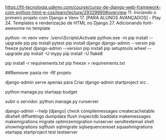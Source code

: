 https://fit-tecnologia.udemy.com/course/curso-de-django-web-framework-com-python-html-e-css/learn/lecture/29329990#overview
11. Iniciando o primeiro projeto com Django e Venv
17. [PARA ALUNOS AVANÇADOS] - Play
24. Templates e renderização de HTML no Django
27. Adicionando font-awesome no template

python -m venv venv
.\venv\Scripts\Activate
python.exe -m pip install --upgrade pip
pip install pytest
pip install django
django-admin --versin
pip freeze
pytest
django-admin --version
pip install pip setuptools wheel --upgrade
pip install -U mypy
pip install -U flake8

pip install -r requirements.txt
pip freeze > requirements.txt

##Remover pasta
rm -Rf projeto

django-admin serve apenas para Criar
django-admin startproject src .


python manage.py startapp budget

subir o servidor.
python manage.py runserver















django-admin --help
[django]
    check
    compilemessages
    createcachetable
    dbshell
    diffsettings
    dumpdata
    flush
    inspectdb
    loaddata
    makemessages
    makemigrations
    migrate
    optimizemigration
    runserver
    sendtestemail
    shell
    showmigrations
    sqlflush
    sqlmigrate
    sqlsequencereset
    squashmigrations
    startapp
    startproject
    test
    testserver